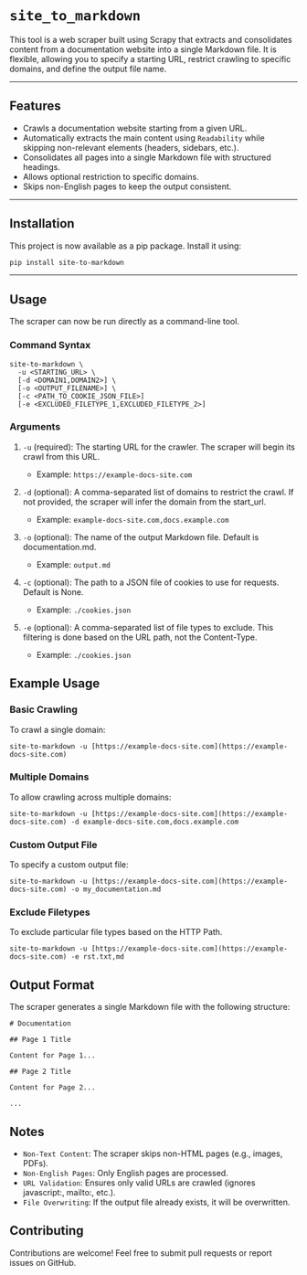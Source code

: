 # `site_to_markdown`

This tool is a web scraper built using Scrapy that extracts and consolidates content from a documentation website into a single Markdown file. It is flexible, allowing you to specify a starting URL, restrict crawling to specific domains, and define the output file name.

---

## Features

* Crawls a documentation website starting from a given URL.
* Automatically extracts the main content using `Readability` while skipping non-relevant elements (headers, sidebars, etc.).
* Consolidates all pages into a single Markdown file with structured headings.
* Allows optional restriction to specific domains.
* Skips non-English pages to keep the output consistent.

---

## Installation

This project is now available as a pip package. Install it using:

```bash
pip install site-to-markdown
```

---

## Usage

The scraper can now be run directly as a command-line tool.

### Command Syntax

```
site-to-markdown \
  -u <STARTING_URL> \
  [-d <DOMAIN1,DOMAIN2>] \
  [-o <OUTPUT_FILENAME>] \
  [-c <PATH_TO_COOKIE_JSON_FILE>]
  [-e <EXCLUDED_FILETYPE_1,EXCLUDED_FILETYPE_2>]
```

### Arguments


1. `-u` (required): The starting URL for the crawler. The scraper will begin its crawl from this URL.
    * Example: `https://example-docs-site.com`

2. `-d` (optional): A comma-separated list of domains to restrict the crawl. If not provided, the scraper will infer the domain from the start_url.
    * Example: `example-docs-site.com,docs.example.com`

3. `-o` (optional): The name of the output Markdown file. Default is documentation.md. 
    * Example: `output.md`

3. `-c` (optional): The path to a JSON file of cookies to use for requests. Default is None.
    * Example: `./cookies.json`

4. `-e` (optional): A comma-separated list of file types to exclude. This filtering is done based on the URL path, not the Content-Type. 
    * Example: `./cookies.json`


## Example Usage

### Basic Crawling

To crawl a single domain:


```
site-to-markdown -u [https://example-docs-site.com](https://example-docs-site.com)
```

### Multiple Domains

To allow crawling across multiple domains:

```
site-to-markdown -u [https://example-docs-site.com](https://example-docs-site.com) -d example-docs-site.com,docs.example.com
```

### Custom Output File

To specify a custom output file:

```
site-to-markdown -u [https://example-docs-site.com](https://example-docs-site.com) -o my_documentation.md
```

### Exclude Filetypes

To exclude particular file types based on the HTTP Path.

```
site-to-markdown -u [https://example-docs-site.com](https://example-docs-site.com) -e rst.txt,md 
```

## Output Format

The scraper generates a single Markdown file with the following structure:

```
# Documentation

## Page 1 Title

Content for Page 1...

## Page 2 Title

Content for Page 2...

...
```

## Notes

* `Non-Text Content`: The scraper skips non-HTML pages (e.g., images, PDFs).
* `Non-English Pages`: Only English pages are processed.
* `URL Validation`: Ensures only valid URLs are crawled (ignores javascript:, mailto:, etc.).
* `File Overwriting`: If the output file already exists, it will be overwritten.

## Contributing

Contributions are welcome! Feel free to submit pull requests or report issues on GitHub.
```
